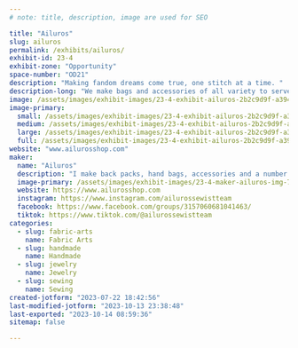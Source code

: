 ```yaml
---
# note: title, description, image are used for SEO

title: "Ailuros"
slug: ailuros
permalink: /exhibits/ailuros/
exhibit-id: 23-4
exhibit-zone: "Opportunity"
space-number: "OD21"
description: "Making fandom dreams come true, one stitch at a time. "
description-long: "We make bags and accessories of all variety to serve your everyday or specific needs with a variety of fabrics. Focusing mainly on fandoms, arts and overall nerdy fun stuff."
image: /assets/images/exhibit-images/23-4-exhibit-ailuros-2b2c9d9f-a394-4b3a-b7c4-46d5de65b908-large.jpeg
image-primary: 
  small: /assets/images/exhibit-images/23-4-exhibit-ailuros-2b2c9d9f-a394-4b3a-b7c4-46d5de65b908-small.jpeg
  medium: /assets/images/exhibit-images/23-4-exhibit-ailuros-2b2c9d9f-a394-4b3a-b7c4-46d5de65b908-medium.jpeg
  large: /assets/images/exhibit-images/23-4-exhibit-ailuros-2b2c9d9f-a394-4b3a-b7c4-46d5de65b908-large.jpeg
  full: /assets/images/exhibit-images/23-4-exhibit-ailuros-2b2c9d9f-a394-4b3a-b7c4-46d5de65b908-full.jpeg
website: "www.ailurosshop.com"
maker: 
  name: "Ailuros"
  description: "I make back packs, hand bags, accessories and a number of other fabric/sewn items, focusing on fandoms, art and a lot of nerdy stuff."
  image-primary: /assets/images/exhibit-images/23-4-maker-ailuros-img-7715-medium.jpeg
  website: https://www.ailurosshop.com
  instagram: https://www.instagram.com/ailurossewistteam
  facebook: https://www.facebook.com/groups/3157060681041463/
  tiktok: https://www.tiktok.com/@ailurossewistteam
categories: 
  - slug: fabric-arts
    name: Fabric Arts
  - slug: handmade
    name: Handmade
  - slug: jewelry
    name: Jewelry
  - slug: sewing
    name: Sewing
created-jotform: "2023-07-22 18:42:56"
last-modified-jotform: "2023-10-13 23:38:48"
last-exported: "2023-10-14 08:59:36"
sitemap: false

---
```

